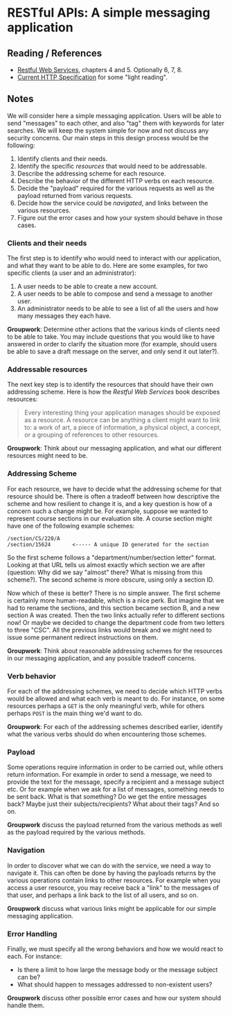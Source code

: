 # RESTful APIs: A simple messaging application

## Reading / References

- [Restful Web Services](http://learning.acm.org/books/book_detail.cfm?id=1406352&type=safari), chapters 4 and 5. Optionally 6, 7, 8.
- [Current HTTP Specification](https://tools.ietf.org/html/draft-ietf-httpbis-p2-semantics-21) for some "light reading".

## Notes

We will consider here a simple messaging application. Users will be able to send "messages" to each other, and also "tag" them with keywords for later searches. We will keep the system simple for now and not discuss any security concerns. Our main steps in this design process would be the following:

1. Identify clients and their needs.
2. Identify the specific *resources* that would need to be addressable.
3. Describe the addressing scheme for each resource.
4. Describe the behavior of the different HTTP verbs on each resource.
5. Decide the "payload" required for the various requests as well as the payload returned from various requests.
6. Decide how the service could be *navigated*, and links between the various resources.
7. Figure out the error cases and how your system should behave in those cases.

### Clients and their needs

The first step is to identify who would need to interact with our application, and what they want to be able to do. Here are some examples, for two specific clients (a user and an administrator):

1. A user needs to be able to create a new account.
2. A user needs to be able to compose and send a message to another user.
3. An administrator needs to be able to see a list of all the users and how many messages they each have.

**Groupwork**: Determine other actions that the various kinds of clients need to be able to take. You may include questions that you would like to have answered in order to clarify the situation more (for example, should users be able to save a draft message on the server, and only send it out later?).

### Addressable resources

The next key step is to identify the resources that should have their own addressing scheme. Here is how the *Restful Web Services* book describes resources:

> Every interesting thing your application manages should be exposed as a resource. A resource can be anything a client might want to link to: a work of art, a piece of information, a physical object, a concept, or a grouping of references to other resources.

**Groupwork**: Think about our messaging application, and what our different resources might need to be.

### Addressing Scheme

For each resource, we have to decide what the addressing scheme for that resource should be. There is often a tradeoff between how descriptive the scheme and how resilient to change it is, and a key question is how of a concern such a change might be. For example, suppose we wanted to represent course sections in our evaluation site. A course section might have one of the following example schemes:
```
/section/CS/220/A
/section/15624       <----- A unique ID generated for the section
```
So the first scheme follows a "department/number/section letter" format. Looking at that URL tells us almost exactly which section we are after (question: Why did we say "almost" there? What is missing from this scheme?). The second scheme is more obscure, using only a section ID.

Now which of these is better? There is no simple answer. The first scheme is certainly more human-readable, which is a nice perk. But imagine that we had to rename the sections, and this section became section B, and a new section A was created. Then the two links actually refer to different sections now! Or maybe we decided to change the department code from two letters to three "CSC". All the previous links would break and we might need to issue some permanent redirect instructions on them.

**Groupwork**: Think about reasonable addressing schemes for the resources in our messaging application, and any possible tradeoff concerns.

### Verb behavior

For each of the addressing schemes, we need to decide which HTTP verbs would be allowed and what each verb is meant to do. For instance, on some resources perhaps a `GET` is the only meaningful verb, while for others perhaps `POST` is the main thing we'd want to do.

**Groupwork**: For each of the addressing schemes described earlier, identify what the various verbs should do when encountering those schemes.

### Payload

Some operations require information in order to be carried out, while others return information. For example in order to send a message, we need to provide the text for the message, specify a recipient and a message subject etc. Or for example when we ask for a list of messages, something needs to be sent back. What is that something? Do we get the entire messages back? Maybe just their subjects/recipients? What about their tags? And so on.

**Groupwork** discuss the payload returned from the various methods as well as the payload required by the various methods.

### Navigation

In order to discover what we can do with the service, we need a way to navigate it. This can often be done by having the payloads returns by the various operations contain links to other resources. For example when you access a user resource, you may receive back a "link" to the messages of that user, and perhaps a link back to the list of all users, and so on.

**Groupwork** discuss what various links might be applicable for our simple messaging application.

### Error Handling

Finally, we must specify all the wrong behaviors and how we would react to each. For instance:

- Is there a limit to how large the message body or the message subject can be?
- What should happen to messages addressed to non-existent users?

**Groupwork** discuss other possible error cases and how our system should handle them.
